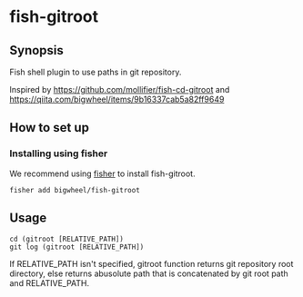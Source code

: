 # fish-gitroot

## Synopsis
Fish shell plugin to use paths in git repository.

Inspired by https://github.com/mollifier/fish-cd-gitroot and https://qiita.com/bigwheel/items/9b16337cab5a82ff9649

## How to set up

### Installing using fisher
We recommend using [fisher](https://github.com/jorgebucaran/fisher) to install fish-gitroot.

```fish
fisher add bigwheel/fish-gitroot
```

## Usage

```
cd (gitroot [RELATIVE_PATH])
git log (gitroot [RELATIVE_PATH])
```

If RELATIVE_PATH isn't specified, gitroot function returns git repository root directory,
else returns abusolute path that is concatenated by git root path and RELATIVE_PATH.
